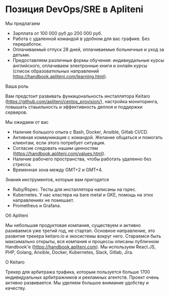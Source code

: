 # Позиция DevOps/SRE в Apliteni

Мы предлагаем

- Зарплата от 100 000 руб до 200 000 руб.
- Работа с удаленной командой в удобном для вас графике. Без переработок.
- Оплачиваемый отпуск 28 дней, оплачиваемые больничные и уход за детьми.
- Предоставляем различные формы обучения: индивиудальные курсы английского, оплачиваем электронные книги и онлайн курсы (список образовательных направлений https://handbook.apliteni.com/learning.html).

Ваша роль

Вам предстоит развивать функицональность инсталлятора Keitaro (https://github.com/apliteni/centos_provision/), настройка мониторинга, повышать стаьильность и эффективность деплоя и поддержки серверов.

Мы ожидаем от вас

- Наличие большого опыта с Bash, Docker, Ansible, Gitlab CI/CD.
- Активная коммуникация с командой. Желание общаться и помогать клиентам, если этого потребует ситуация. 
- Согласие следовать нашим ценностям (https://handbook.apliteni.com/values.html).
- Наличие рабочего пространства, чтобы работать удаленно без стресса.
- Временная зона между GMT+2 и GMT+4. 

Знания инструментов, которые вам пригодятся

- Ruby/Rspec. Тесты для инсталлятора написаны на rspec.
- Kubernetes. У нас кластера на bare metal и GKE, помощь на этих направлениях не помешает.
- Prometheus и Grafana.

Об Apliteni

Мы небольшая продуктовая компания, существуем и активно разиваемся уже третий год, не стартап. Основное направление, это развитие трекера keitaro.io и экосистемы вокруг него. Стараемся быть максимально открыты, вся компания и процессы описаны публичном Handbook'е (https://handbook.apliteni.com). Мы используем React.JS, PHP, Golang, Ansible, Docker, Kubernetes, Slack, Gitlab, Jira. 

О Keitaro

Трекер для арбитража трафика, которым пользуется больше 1700 индивидуальных арбитражников и рекламных агентств. Проект очень активно развивается. Мы уделяем большое внимание удобству и качеству.
